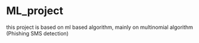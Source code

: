 # ML_project
this project is based on ml based algorithm, mainly on multinomial algorithm (Phishing SMS detection)
